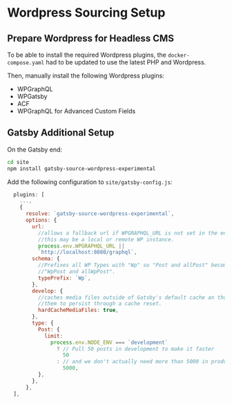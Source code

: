 # Wordpress Sourcing Setup

## Prepare Wordpress for Headless CMS

To be able to install the required Wordpress plugins, the `docker-compose.yaml` 
had to be updated to use the latest PHP and Wordpress.

Then, manually install the following Wordpress plugins:

* WPGraphQL
* WPGatsby
* ACF
* WPGraphQL for Advanced Custom Fields

## Gatsby Additional Setup

On the Gatsby end:
```bash
cd site
npm install gatsby-source-wordpress-experimental
```

Add the following configuration to `site/gatsby-config.js`:
```javascript
  plugins: [
    ...,
    {
      resolve: `gatsby-source-wordpress-experimental`,
      options: {
        url:
          //allows a fallback url if WPGRAPHQL_URL is not set in the env,
          //this may be a local or remote WP instance.
          process.env.WPGRAPHQL_URL ||
          `http://localhost:8080/graphql`,
        schema: {
          //Prefixes all WP Types with "Wp" so "Post and allPost" become
          //"WpPost and allWpPost".
          typePrefix: `Wp`,
        },
        develop: {
          //caches media files outside of Gatsby's default cache an thus allows 
          //them to persist through a cache reset.
          hardCacheMediaFiles: true,
        },
        type: {
          Post: {
            limit:
              process.env.NODE_ENV === `development`
                ? // Pull 50 posts in development to make it faster
                  50
                : // and we don't actually need more than 5000 in production
                  5000,
          },
        },
      },
  ],
```
